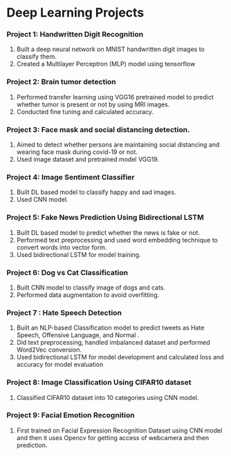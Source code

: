 # Deep Learning Projects

### Project 1: Handwritten Digit Recognition
1. Built a deep neural network on MNIST handwritten digit images to classify them.
2. Created a Multilayer Perceptron (MLP) model using tensorflow

### Project 2: Brain tumor detection
1. Performed transfer learning using VGG16 pretrained model to predict whether tumor is present or not by using MRI images.
2. Conducted fine tuning and calculated accuracy.

### Project 3: Face mask and social distancing detection.
1. Aimed to detect whether persons are maintaining social distancing and wearing face mask during covid-19 or not.
2. Used image dataset and pretrained model VGG19.

### Project 4: Image Sentiment Classifier
1. Built DL based model to classify happy and sad images.
2. Used CNN model.
   
### Project 5: Fake News Prediction Using Bidirectional LSTM
1. Built DL based model to predict whether the news is fake or not.
2. Performed text preprocessing and used word embedding technique to convert words into vector form.
3. Used bidirectional LSTM for model training.

### Project 6: Dog vs Cat Classification
1. Built CNN model to classify image of dogs and cats.
2. Performed data augmentation to avoid overfitting.

### Project 7 : Hate Speech Detection
1. Built an NLP-based Classification model to predict tweets as Hate Speech, Offensive Language, and Normal . 
2. Did text preprocessing, handled imbalanced dataset and performed Word2Vec conversion. 
3. Used bidirectional LSTM for model development and calculated loss and accuracy for model evaluation

### Project 8: Image Classification Using CIFAR10 dataset
1. Classified CIFAR10 dataset into 10 categories using CNN model.

### Project 9: Facial Emotion Recognition
1.  First trained on Facial Expression Recognition Dataset using CNN model and then it uses Opencv for getting access of webcamera and then prediction.
